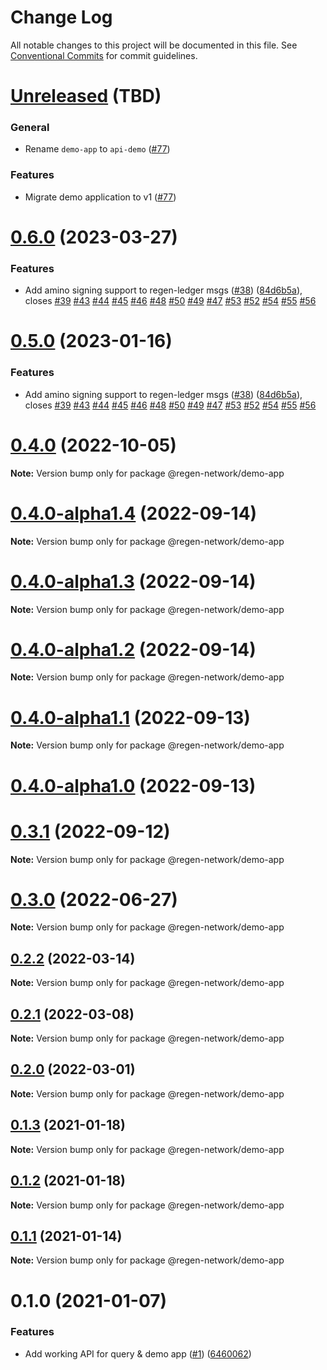 # Change Log

All notable changes to this project will be documented in this file.
See [Conventional Commits](https://conventionalcommits.org) for commit guidelines.

# [Unreleased](https://github.com/RegenNetwork/regen-js/compare/v0.6.0...main) (TBD)

### General

* Rename `demo-app` to `api-demo` ([#77](https://github.com/RegenNetwork/regen-js/pull/77))

### Features

* Migrate demo application to v1 ([#77](https://github.com/RegenNetwork/regen-js/pull/77))

# [0.6.0](https://github.com/RegenNetwork/regen-js/compare/v0.3.0...v0.6.0) (2023-03-27)

### Features

* Add amino signing support to regen-ledger msgs ([#38](https://github.com/RegenNetwork/regen-js/issues/38)) ([84d6b5a](https://github.com/RegenNetwork/regen-js/commit/84d6b5a7b344f893d80ba54b99067677cfdb36ef)), closes [#39](https://github.com/RegenNetwork/regen-js/issues/39) [#43](https://github.com/RegenNetwork/regen-js/issues/43) [#44](https://github.com/RegenNetwork/regen-js/issues/44) [#45](https://github.com/RegenNetwork/regen-js/issues/45) [#46](https://github.com/RegenNetwork/regen-js/issues/46) [#48](https://github.com/RegenNetwork/regen-js/issues/48) [#50](https://github.com/RegenNetwork/regen-js/issues/50) [#49](https://github.com/RegenNetwork/regen-js/issues/49) [#47](https://github.com/RegenNetwork/regen-js/issues/47) [#53](https://github.com/RegenNetwork/regen-js/issues/53) [#52](https://github.com/RegenNetwork/regen-js/issues/52) [#54](https://github.com/RegenNetwork/regen-js/issues/54) [#55](https://github.com/RegenNetwork/regen-js/issues/55) [#56](https://github.com/RegenNetwork/regen-js/issues/56)

# [0.5.0](https://github.com/RegenNetwork/regen-js/compare/v0.3.0...v0.5.0) (2023-01-16)

### Features

* Add amino signing support to regen-ledger msgs ([#38](https://github.com/RegenNetwork/regen-js/issues/38)) ([84d6b5a](https://github.com/RegenNetwork/regen-js/commit/84d6b5a7b344f893d80ba54b99067677cfdb36ef)), closes [#39](https://github.com/RegenNetwork/regen-js/issues/39) [#43](https://github.com/RegenNetwork/regen-js/issues/43) [#44](https://github.com/RegenNetwork/regen-js/issues/44) [#45](https://github.com/RegenNetwork/regen-js/issues/45) [#46](https://github.com/RegenNetwork/regen-js/issues/46) [#48](https://github.com/RegenNetwork/regen-js/issues/48) [#50](https://github.com/RegenNetwork/regen-js/issues/50) [#49](https://github.com/RegenNetwork/regen-js/issues/49) [#47](https://github.com/RegenNetwork/regen-js/issues/47) [#53](https://github.com/RegenNetwork/regen-js/issues/53) [#52](https://github.com/RegenNetwork/regen-js/issues/52) [#54](https://github.com/RegenNetwork/regen-js/issues/54) [#55](https://github.com/RegenNetwork/regen-js/issues/55) [#56](https://github.com/RegenNetwork/regen-js/issues/56)

# [0.4.0](https://github.com/RegenNetwork/regen-js/compare/v0.4.0-alpha1.5...v0.4.0) (2022-10-05)

**Note:** Version bump only for package @regen-network/demo-app

# [0.4.0-alpha1.4](https://github.com/RegenNetwork/regen-js/compare/v0.3.0...v0.4.0-alpha1.4) (2022-09-14)

**Note:** Version bump only for package @regen-network/demo-app

# [0.4.0-alpha1.3](https://github.com/RegenNetwork/regen-js/compare/v0.4.0-alpha1.2...v0.4.0-alpha1.3) (2022-09-14)

**Note:** Version bump only for package @regen-network/demo-app

# [0.4.0-alpha1.2](https://github.com/RegenNetwork/regen-js/compare/v0.4.0-alpha1.1...v0.4.0-alpha1.2) (2022-09-14)

**Note:** Version bump only for package @regen-network/demo-app

# [0.4.0-alpha1.1](https://github.com/RegenNetwork/regen-js/compare/v0.4.0-alpha1.0...v0.4.0-alpha1.1) (2022-09-13)

**Note:** Version bump only for package @regen-network/demo-app

# [0.4.0-alpha1.0](https://github.com/RegenNetwork/regen-js/compare/v0.3.0...v0.4.0-alpha1.0) (2022-09-13)

# [0.3.1](https://github.com/RegenNetwork/regen-js/compare/v0.3.0...v0.3.1) (2022-09-12)

**Note:** Version bump only for package @regen-network/demo-app

# [0.3.0](https://github.com/RegenNetwork/regen-js/compare/v0.2.2...v0.3.0) (2022-06-27)

**Note:** Version bump only for package @regen-network/demo-app

## [0.2.2](https://github.com/RegenNetwork/regen-js/compare/v0.2.1...v0.2.2) (2022-03-14)

**Note:** Version bump only for package @regen-network/demo-app

## [0.2.1](https://github.com/RegenNetwork/regen-js/compare/v0.2.0...v0.2.1) (2022-03-08)

**Note:** Version bump only for package @regen-network/demo-app

## [0.2.0](https://github.com/RegenNetwork/regen-js/compare/v0.1.2...v0.2.0) (2022-03-01)

**Note:** Version bump only for package @regen-network/demo-app

## [0.1.3](https://github.com/RegenNetwork/regen-js/compare/v0.1.2...v0.1.3) (2021-01-18)

**Note:** Version bump only for package @regen-network/demo-app

## [0.1.2](https://github.com/RegenNetwork/regen-js/compare/v0.1.1...v0.1.2) (2021-01-18)

**Note:** Version bump only for package @regen-network/demo-app

## [0.1.1](https://github.com/RegenNetwork/regen-js/compare/v0.1.0...v0.1.1) (2021-01-14)

**Note:** Version bump only for package @regen-network/demo-app

# 0.1.0 (2021-01-07)

### Features

* Add working API for query & demo app ([#1](https://github.com/RegenNetwork/regen-js/issues/1)) ([6460062](https://github.com/RegenNetwork/regen-js/commit/6460062239f69e128204da83416330edd37ac90f))
